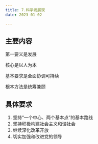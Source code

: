 ```yaml
---
title: 7.科学发展观
date: 2023-01-02

---
```


## 主要内容

第一要义是发展

核心是以人为本

基本要求是全面协调可持续

根本方法是统筹兼顾

## 具体要求

1. 坚持“一个中心、两个基本点”的基本路线
2. 坚持积极构建社会主义和谐社会
3. 继续深化改革开放
4. 切实加强和改进党的领导